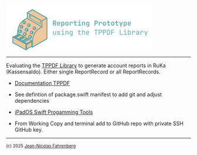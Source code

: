 ![](Reporting-Prototype-Icon.jpeg) 

---------------

Evaluating the [TPPDF Library](https://github.com/techprimate/TPPDF) to generate account reports in RuKa (Kassensaldo). Either single ReportRecord or all ReportRecords.

- [Documentation TPPDF](https://github.com/techprimate/TPPDF/blob/main/Documentation/Usage.md)

- See defintion of package.swift manifest to add git and adjust dependencies

- [iPadOS Swift Progamming Tools](https://skyaaron.com/posts/swiftpm-app-projects)

- From Working Copy and terminal add to GitHub repo with  private SSH GitHub key.

---------------

<sup>(c) 2025 [Jean-Nicolas Fahrenberg](https://www.fahrenberg.app)</sup>
